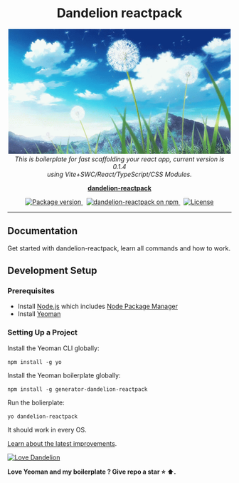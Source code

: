 <h1 align="center">Dandelion reactpack</h1>

<p align="center">
  <img src="./assets/images/dandelion.gif" alt="dandelion-logo" width="500" height="280px"/>
  <br>
  <em>This is boilerplate for fast scaffolding your react app, current version is 0.1.4
    <br> using Vite+SWC/React/TypeScript/CSS Modules.</em>
  <br>
</p>

<p align="center">
  <a href="https://www.npmjs.com/package/generator-dandelion-reactpack?activeTab=readme"><strong>dandelion-reactpack</strong></a>
  <br>
</p>

<p align="center">
  <a href="https://github.com/WaveOfDandelions/generator-dandelion-reactpack/releases">
    <img src="https://img.shields.io/npm/v/generator-dandelion-reactpack" 
      alt="Package version" />
  </a>&nbsp;
  <a href="https://www.npmjs.com/generator-dandelion-reactpack">
    <img src="https://img.shields.io/npm/dy/generator-dandelion-reactpack" 
      alt="dandelion-reactpack on npm" />
  </a>&nbsp;
  <a href="https://discord.gg/angular">
    <img src="https://img.shields.io/npm/l/generator-dandelion-reactpack" 
    alt="License" />
  </a>
</p>
<hr>

## Documentation

Get started with dandelion-reactpack, learn all commands and how to work.

## Development Setup

### Prerequisites

- Install [Node.js] which includes [Node Package Manager][npm]
- Install [Yeoman][yo]

### Setting Up a Project

Install the Yeoman CLI globally:

```
npm install -g yo
```

Install the Yeoman boilerplate globally:

```
npm install -g generator-dandelion-reactpack
```

Run the bolierplate:

```
yo dandelion-reactpack
```

It should work in every OS.

[Learn about the latest improvements][changelog].

[![Love Dandelion](https://img.shields.io/badge/dandelion-reactpack)](https://github.com/WaveOfDandelions/generator-dandelion-reactpack)

**Love Yeoman and my boilerplate ? Give repo a star :star: :arrow_up:.**

[contributing]: CONTRIBUTING.md
[quickstart]: https://angular.io/start
[changelog]: CHANGELOG.md
[node.js]: https://nodejs.org/
[npm]: https://www.npmjs.com/get-npm
[yo]: https://yeoman.io/
